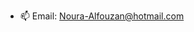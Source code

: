 - 📫 Email: Noura-Alfouzan@hotmail.com

<!---
Noura-Alfouzan/Noura-Alfouzan is a ✨ special ✨ repository because its `README.md` (this file) appears on your GitHub profile.
You can click the Preview link to take a look at your changes.
--->
